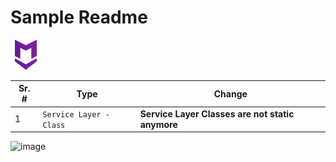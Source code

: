 # Sample Readme

![image](https://github.com/adam-p/markdown-here/raw/master/src/common/images/icon48.png)

Sr. # | Type | Change
--- | --- | ---
1 | `Service Layer - Class` | **Service Layer Classes are not static anymore**


![image](https://user-images.githubusercontent.com/15701986/137771456-49b1571c-c891-4513-adff-77855e6ec49d.png)

